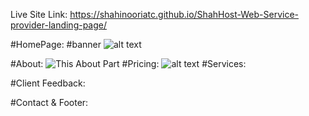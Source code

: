 Live Site Link:
https://shahinooriatc.github.io/ShahHost-Web-Service-provider-landing-page/

#HomePage:
#banner
![alt text](https://github.com/shahinooriatc/ShahHost-Web-Service-provider-landing-page/blob/79dc131bc47dd034ca770fa45247a01af773b5b4/img/shan%20host/1%20banner.PNG)

#About:
![This About Part](https://github.com/shahinooriatc/ShahHost-Web-Service-provider-landing-page/blob/c1b3794da386ddcfdb4adbf13a50b9074b68783a/img/shan%20host/2%20about.PNG)
#Pricing:
![alt text]()
#Services:

#Client Feedback:

#Contact & Footer:
